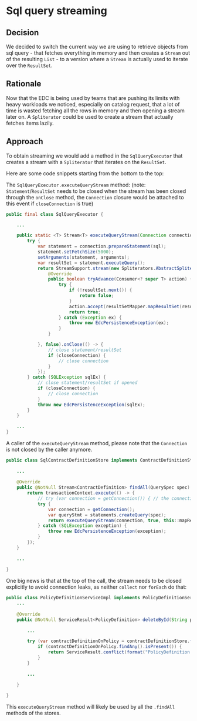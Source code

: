 # Sql query streaming

## Decision

We decided to switch the current way we are using to retrieve objects from sql query - that fetches everything in memory 
and then creates a `Stream` out of the resulting `List` - to a version where a `Stream` is actually used to iterate 
over the `ResultSet`.

## Rationale

Now that the EDC is being used by teams that are pushing its limits with heavy workloads we noticed, especially on catalog request,
that a lot of time is wasted fetching all the rows in memory and then opening a stream later on.
A `Spliterator` could be used to create a stream that actually fetches items lazily.


## Approach

To obtain streaming we would add a method in the `SqlQueryExecutor` that creates a stream with a `Spliterator` that iterates on the `ResultSet`.

Here are some code snippets starting from the bottom to the top:

The `SqlQueryExecutor.executeQueryStream` method:
(note: `Statement`/`ResultSet` needs to be closed when the stream has been closed through the `onClose` method, the `Connection` closure would be attached to this event if `closeConnection` is true)

```java
public final class SqlQueryExecutor {

    ...

    public static <T> Stream<T> executeQueryStream(Connection connection, boolean closeConnection, ResultSetMapper<T> resultSetMapper, String sql, Object... arguments) {
        try {
            var statement = connection.prepareStatement(sql);
            statement.setFetchSize(5000);
            setArguments(statement, arguments);
            var resultSet = statement.executeQuery();
            return StreamSupport.stream(new Spliterators.AbstractSpliterator<T>(Long.MAX_VALUE, Spliterator.ORDERED) {
                @Override
                public boolean tryAdvance(Consumer<? super T> action) {
                    try {
                        if (!resultSet.next()) {
                            return false;
                        }
                        action.accept(resultSetMapper.mapResultSet(resultSet));
                        return true;
                    } catch (Exception ex) {
                        throw new EdcPersistenceException(ex);
                    }
                }

            }, false).onClose(() -> {
                // close statement/resultSet    
                if (closeConnection) {
                    // close connection
                }
            });
        } catch (SQLException sqlEx) {
            // close statement/resultSet if opened
            if (closeConnection) {
                // close connection
            }
            throw new EdcPersistenceException(sqlEx);
        }
    }
    
    ...
}
```

A caller of the `executeQueryStream` method, please note that the `Connection` is not closed by the caller anymore.

```java
public class SqlContractDefinitionStore implements ContractDefinitionStore {
    
    ...
    
    @Override
    public @NotNull Stream<ContractDefinition> findAll(QuerySpec spec) {
        return transactionContext.execute(() -> {
            // try (var connection = getConnection()) { // the connection will be closed by the stream itself
            try {
                var connection = getConnection();
                var queryStmt = statements.createQuery(spec);
                return executeQueryStream(connection, true, this::mapResultSet, queryStmt.getQueryAsString(), queryStmt.getParameters());
            } catch (SQLException exception) {
                throw new EdcPersistenceException(exception);
            }
        });
    }
    
    ...
    
}
```

One big news is that at the top of the call, the stream needs to be closed explicitly to avoid connection leaks, as
neither `collect` nor `forEach` do that:

```java
public class PolicyDefinitionServiceImpl implements PolicyDefinitionService {
    ...
    
    @Override
    public @NotNull ServiceResult<PolicyDefinition> deleteById(String policyId) {
        
        ...

        try (var contractDefinitionOnPolicy = contractDefinitionStore.findAll(queryContractPolicyFilter)) { // this will close the stream after the use
            if (contractDefinitionOnPolicy.findAny().isPresent()) {
                return ServiceResult.conflict(format("PolicyDefinition %s cannot be deleted as it is referenced by at least one contract definition", policyId));
            }
        }
        
        ...
    
    }

}
```

This `executeQueryStream` method will likely be used by all the `.findAll` methods of the stores.